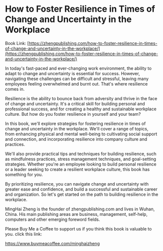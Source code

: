# How to Foster Resilience in Times of Change and Uncertainty in the Workplace

Book Link: [https://zhengpublishing.com/how-to-foster-resilience-in-times-of-change-and-uncertainty-in-the-workplace/](https://zhengpublishing.com/how-to-foster-resilience-in-times-of-change-and-uncertainty-in-the-workplace/)

In today's fast-paced and ever-changing work environment, the ability to adapt to change and uncertainty is essential for success. However, navigating these challenges can be difficult and stressful, leaving many employees feeling overwhelmed and burnt out. That's where resilience comes in.

Resilience is the ability to bounce back from adversity and thrive in the face of change and uncertainty. It's a critical skill for building personal and professional success, and for creating a healthy and sustainable workplace culture. But how do you foster resilience in yourself and your team?

In this book, we'll explore strategies for fostering resilience in times of change and uncertainty in the workplace. We'll cover a range of topics, from enhancing physical and mental well-being to cultivating social support and connection, and incorporating resilience into company culture and practices.

We'll also provide practical tips and techniques for building resilience, such as mindfulness practices, stress management techniques, and goal-setting strategies. Whether you're an employee looking to build personal resilience or a leader seeking to create a resilient workplace culture, this book has something for you.

By prioritizing resilience, you can navigate change and uncertainty with greater ease and confidence, and build a successful and sustainable career and organization. So let's get started on the path to building resilience in the workplace.

MingHai Zheng is the founder of zhengpublishing.com and lives in Wuhan, China. His main publishing areas are business, management, self-help, computers and other emerging foreword fields.

Please Buy Me a Coffee to support us if you think this book is valuable to you. click this link:

https://www.buymeacoffee.com/minghaizheng
